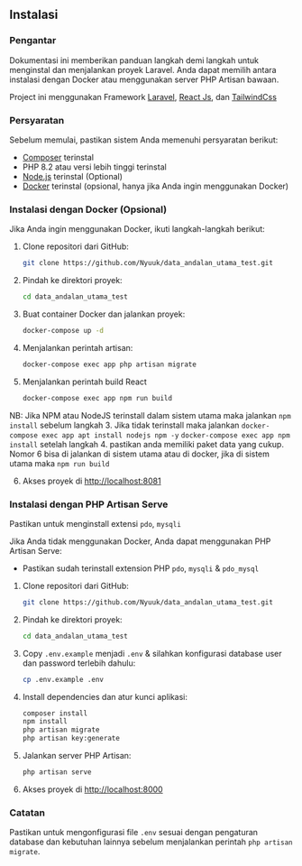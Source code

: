 ## Instalasi

### Pengantar
Dokumentasi ini memberikan panduan langkah demi langkah untuk menginstal dan menjalankan proyek Laravel. Anda dapat memilih antara instalasi dengan Docker atau menggunakan server PHP Artisan bawaan.

Project ini menggunakan Framework [Laravel](https://laravel.com/), [React Js](https://react.dev/), dan [TailwindCss](https://tailwindcss.com/)

### Persyaratan
Sebelum memulai, pastikan sistem Anda memenuhi persyaratan berikut:

- [Composer](https://getcomposer.org/) terinstal
- PHP 8.2 atau versi lebih tinggi terinstal
- [Node.js](https://nodejs.org/) terinstal (Optional)
- [Docker](https://www.docker.com/) terinstal (opsional, hanya jika Anda ingin menggunakan Docker)


### Instalasi dengan Docker (Opsional)
Jika Anda ingin menggunakan Docker, ikuti langkah-langkah berikut:

1. Clone repositori dari GitHub:
   ```bash
   git clone https://github.com/Nyuuk/data_andalan_utama_test.git
   ```

2. Pindah ke direktori proyek:
   ```bash
   cd data_andalan_utama_test
   ```

4. Buat container Docker dan jalankan proyek:
   ```bash
   docker-compose up -d
   ```

5. Menjalankan perintah artisan:
   ```bash
   docker-compose exec app php artisan migrate
   ```

6. Menjalankan perintah build React
   ```bash
   docker-compose exec app npm run build
   ```

NB: Jika NPM atau NodeJS terinstall dalam sistem utama maka jalankan `npm install` sebelum langkah 3. Jika tidak terinstall maka jalankan `docker-compose exec app apt install nodejs npm -y` `docker-compose exec app npm install` setelah langkah 4. pastikan anda memiliki paket data yang cukup. Nomor 6 bisa di jalankan di sistem utama atau di docker, jika di sistem utama maka `npm run build`


6. Akses proyek di [http://localhost:8081](http://localhost:8081)

### Instalasi dengan PHP Artisan Serve
Pastikan untuk menginstall extensi `pdo`, `mysqli`

Jika Anda tidak menggunakan Docker, Anda dapat menggunakan PHP Artisan Serve:
- Pastikan sudah terinstall extension PHP `pdo`, `mysqli` & `pdo_mysql`

1. Clone repositori dari GitHub:
   ```bash
   git clone https://github.com/Nyuuk/data_andalan_utama_test.git
   ```

2. Pindah ke direktori proyek:
   ```bash
   cd data_andalan_utama_test
   ```

3. Copy `.env.example` menjadi `.env` & silahkan konfigurasi database user dan password terlebih dahulu:
   ```bash
   cp .env.example .env
   ```

4. Install dependencies dan atur kunci aplikasi:
   ```bash
   composer install
   npm install
   php artisan migrate
   php artisan key:generate
   ```

5. Jalankan server PHP Artisan:
   ```bash
   php artisan serve
   ```

6. Akses proyek di [http://localhost:8000](http://localhost:8000)

### Catatan
Pastikan untuk mengonfigurasi file `.env` sesuai dengan pengaturan database dan kebutuhan lainnya sebelum menjalankan perintah `php artisan migrate`.
